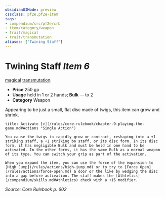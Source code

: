 ```yaml
---
obsidianUIMode: preview
cssclass: pf2e,pf2e-item
tags:
- compendium/src/pf2e/crb
- item/category/weapon
- trait/magical
- trait/transmutation
aliases: ["Twining Staff"]
---
```

# Twining Staff *Item 6*  
[magical](/rules/traits/magical.md)  [transmutation](/rules/traits/transmutation.md)  

- **Price** 250 gp
- **Usage** held in 1 or 2 hands; **Bulk** — to 2
- **Category** Weapon

Appearing to be just a small, flat disc made of twigs, this item can grow and shrink.

```ad-embed-ability
title: Activate [>](/rules/core-rulebook/chapter-9-playing-the-game.md#Actions "Single Action")

You cause the twigs to rapidly grow or contract, reshaping into a +1 striking staff, a +1 striking bo staff, or its disc form. In its disc form, it has negligible Bulk and must be held in one hand to be activated. In the other forms, it has the same Bulk as a normal weapon of its type. You can switch your grip as part of the activation.

When you expand the item, you can use the force of the expansion to [High Jump](/rules/actions/high-jump.md) or to try to [Force Open](/rules/actions/force-open.md) a door or the like by wedging the disc into a gap before activation. The staff makes the [Athletics](/compendium/skills.md#Athletics) check with a +15 modifier.
```

*Source: Core Rulebook p. 602*